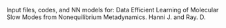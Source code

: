 Input files, codes, and NN models for: Data Efficient Learning of Molecular Slow Modes from Nonequilibrium Metadynamics. Hanni J. and Ray. D.
